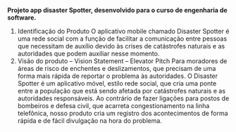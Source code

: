 **Projeto app disaster Spotter, desenvolvido para o curso de engenharia de software.**

1. Identificação do Produto
O aplicativo mobile chamado Disaster Spotter é uma rede social com a função de facilitar a
comunicação entre pessoas que necessitam de auxílio devido às crises de catástrofes naturais
e as autoridades que podem auxiliar nesse momento.
2. Visão do produto – Vision Statement – Elevator Pitch
Para moradores de áreas de risco de enchentes e deslizamentos, que precisam de
uma forma mais rápida de reportar o problema às autoridades. O Disaster
Spotter é um aplicativo móvel, estilo rede social, que cria uma ponte entre a
população que está sendo afetada por catástrofes naturais e as autoridades
responsáveis. Ao contrário de fazer ligações para postos de bombeiros e defesa
civil, que acarreta congestionamento na linha telefônica, nosso produto cria um
registro dos acontecimentos de forma rápida e de fácil divulgação na hora do
problema.
